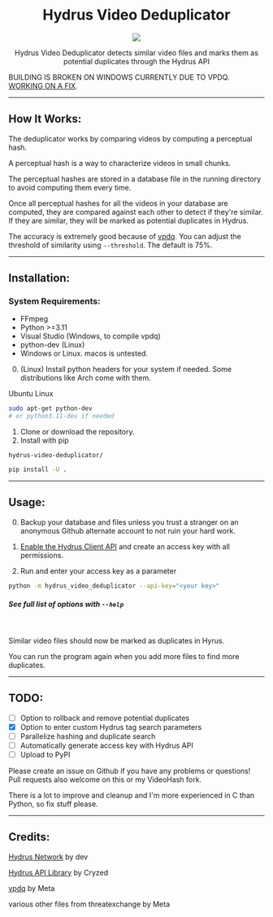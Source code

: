 <div align="center">
  
 # Hydrus Video Deduplicator
  <img src="https://github.com/appleappleapplenanner/hydrus-video-deduplicator/assets/104981058/968603d3-5a11-4a05-bbb4-7b91b71fb61d">

  
Hydrus Video Deduplicator detects similar video files and marks them as potential duplicates through the Hydrus API

</div>

BUILDING IS BROKEN ON WINDOWS CURRENTLY DUE TO VPDQ. [WORKING ON A FIX](https://github.com/appleappleapplenanner/hydrus-video-deduplicator/issues/5).
 
---

## How It Works:
The deduplicator works by comparing videos by computing a perceptual hash.

A perceptual hash is a way to characterize videos in small chunks.

The perceptual hashes are stored in a database file in the running directory to avoid computing them every time.

Once all perceptual hashes for all the videos in your database are computed, they are compared against each other to detect if they're similar. If they are similar, they will be marked as potential duplicates in Hydrus.

The accuracy is extremely good because of [vpdq](https://github.com/facebook/ThreatExchange/tree/main/vpdq). You can adjust the threshold of similarity using `--threshold`. The default is 75%.

---

## Installation:

### System Requirements:
- FFmpeg
- Python >=3.11
- Visual Studio (Windows, to compile vpdq)
- python-dev (Linux)
- Windows or Linux. macos is untested.

0. (Linux) Install python headers for your system if needed. Some distributions like Arch come with them.

Ubuntu Linux
```sh
sudo apt-get python-dev 
# or python3.11-dev if needed
```

1. Clone or download the repository.
2. Install with pip

`hydrus-video-deduplicator/`
```sh
pip install -U .
```

---

## Usage:

0. Backup your database and files unless you trust a stranger on an anonymous Github alternate account to not ruin your hard work. 

1. [Enable the Hydrus Client API](https://hydrusnetwork.github.io/hydrus/client_api.html#enabling_the_api) and create an access key with all permissions.

2. Run and enter your access key as a parameter

```sh
python -m hydrus_video_deduplicator --api-key="<your key>"
```

##### See full list of options with `--help`

<br>

Similar video files should now be marked as duplicates in Hyrus.

You can run the program again when you add more files to find more duplicates.

---

## TODO:
- [ ] Option to rollback and remove potential duplicates
- [x] Option to enter custom Hydrus tag search parameters
- [ ] Parallelize hashing and duplicate search
- [ ] Automatically generate access key with Hydrus API
- [ ] Upload to PyPI

Please create an issue on Github if you have any problems or questions! Pull requests also welcome on this or my VideoHash fork. 

There is a lot to improve and cleanup and I'm more experienced in C than Python, so fix stuff please.

---

## Credits:
[Hydrus Network](https://github.com/hydrusnetwork/hydrus) by dev

[Hydrus API Library](https://gitlab.com/cryzed/hydrus-api) by Cryzed

[vpdq](https://github.com/facebook/ThreatExchange/tree/main/vpdq) by Meta

various other files from threatexchange by Meta
